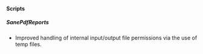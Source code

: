 
#### Scripts
##### SanePdfReports
- Improved handling of internal input/output file permissions via the use of temp files.
